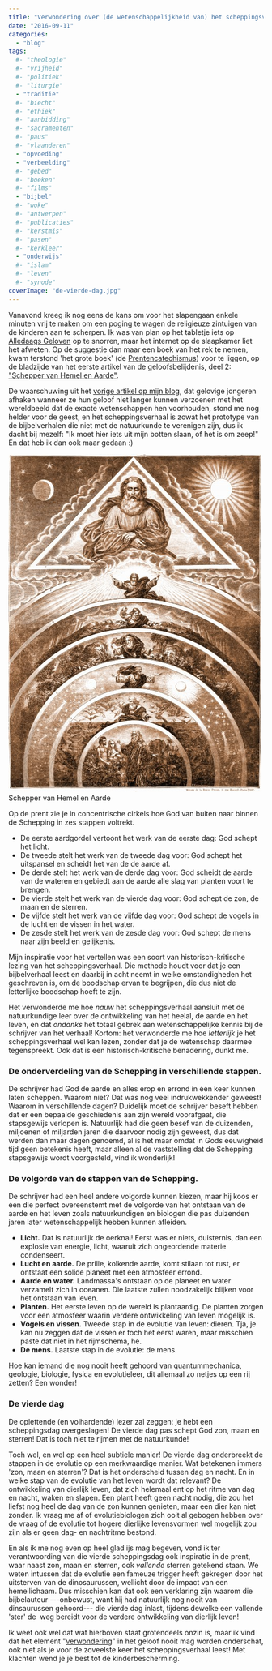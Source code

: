 ```yaml
---
title: "Verwondering over (de wetenschappelijkheid van) het scheppingsverhaal"
date: "2016-09-11"
categories: 
  - "blog"
tags:
  #- "theologie"
  #- "vrijheid"
  #- "politiek"
  #- "liturgie"
  - "traditie"
  #- "biecht"
  #- "ethiek"
  #- "aanbidding"
  #- "sacramenten"
  #- "paus"
  #- "vlaanderen"
  - "opvoeding"
  - "verbeelding"
  #- "gebed"
  #- "boeken"
  #- "films"
  - "bijbel"
  #- "woke"
  #- "antwerpen"
  #- "publicaties"
  #- "kerstmis"
  #- "pasen"
  #- "kerkleer"
  - "onderwijs"
  #- "islam"
  #- "leven"
  #- "synode"
coverImage: "de-vierde-dag.jpg"
---
```


Vanavond kreeg ik nog eens de kans om voor het slapengaan enkele minuten vrij te maken om een poging te wagen de religieuze zintuigen van de kinderen aan te scherpen. Ik was van plan op het tabletje iets op [Alledaags Geloven](http://alledaags.gelovenleren.net/) op te snorren, maar het internet op de slaapkamer liet het afweten. Op de suggestie dan maar een boek van het rek te nemen, kwam terstond 'het grote boek' (de [Prentencatechismus](http://prentencatechismus.org/)) voor te liggen, op de bladzijde van het eerste artikel van de geloofsbelijdenis, deel 2: ["Schepper van Hemel en Aarde"](http://prentencatechismus.org/prent/eerste-artikel-vervolg-schepper-van-hemel-en-aarde/).

De waarschuwing uit het [vorige artikel op mijn blog](/blog/opvoeden-in-of-tot-geloof/), dat gelovige jongeren afhaken wanneer ze hun geloof niet langer kunnen verzoenen met het wereldbeeld dat de exacte wetenschappen hen voorhouden, stond me nog helder voor de geest, en het scheppingsverhaal is zowat het prototype van de bijbelverhalen die niet met de natuurkunde te verenigen zijn, dus ik dacht bij mezelf: "Ik moet hier iets uit mijn botten slaan, of het is om zeep!" En dat heb ik dan ook maar gedaan :)

[![Schepper van Hemel en Aarde](images/03b-png-500x667.jpg)](http://prentencatechismus.org/prent/eerste-artikel-vervolg-schepper-van-hemel-en-aarde/) Schepper van Hemel en Aarde

Op de prent zie je in concentrische cirkels hoe God van buiten naar binnen de Schepping in zes stappen voltrekt.

- De eerste aardgordel vertoont het werk van de eerste dag: God schept het licht.
- De tweede stelt het werk van de tweede dag voor: God schept het uitspansel en scheidt het van de de aarde af.
- De derde stelt het werk van de derde dag voor: God scheidt de aarde van de wateren en gebiedt aan de aarde alle slag van planten voort te brengen.
- De vierde stelt het werk van de vierde dag voor: God schept de zon, de maan en de sterren.
- De vijfde stelt het werk van de vijfde dag voor: God schept de vogels in de lucht en de vissen in het water.
- De zesde stelt het werk van de zesde dag voor: God schept de mens naar zijn beeld en gelijkenis.

Mijn inspiratie voor het vertellen was een soort van historisch-kritische lezing van het scheppingsverhaal. Die methode houdt voor dat je een bijbelverhaal leest en daarbij in acht neemt in welke omstandigheden het geschreven is, om de boodschap ervan te begrijpen, die dus niet de letterlijke boodschap hoeft te zijn.

Het verwonderde me hoe _nauw_ het scheppingsverhaal aansluit met de natuurkundige leer over de ontwikkeling van het heelal, de aarde en het leven, en dat _ondanks_ het totaal gebrek aan wetenschappelijke kennis bij de schrijver van het verhaal! Kortom: het verwonderde me hoe _letterlijk_ je het scheppingsverhaal wel kan lezen, zonder dat je de wetenschap daarmee tegenspreekt. Ook dat is een historisch-kritische benadering, dunkt me.

### De onderverdeling van de Schepping in verschillende stappen.

De schrijver had God de aarde en alles erop en errond in één keer kunnen laten scheppen. Waarom niet? Dat was nog veel indrukwekkender geweest! Waarom in verschillende dagen? Duidelijk moet de schrijver beseft hebben dat er een bepaalde geschiedenis aan zijn wereld voorafgaat, die stapsgewijs verlopen is. Natuurlijk had die geen besef van de duizenden, miljoenen of miljarden jaren die daarvoor nodig zijn geweest, dus dat werden dan maar dagen genoemd, al is het maar omdat in Gods eeuwigheid tijd geen betekenis heeft, maar alleen al de vaststelling dat de Schepping stapsgewijs wordt voorgesteld, vind ik wonderlijk!

### De volgorde van de stappen van de Schepping.

De schrijver had een heel andere volgorde kunnen kiezen, maar hij koos er één die perfect overeenstemt met de volgorde van het ontstaan van de aarde en het leven zoals natuurkundigen en biologen die pas duizenden jaren later wetenschappelijk hebben kunnen afleiden.

- **Licht.** Dat is natuurlijk de oerknal! Eerst was er niets, duisternis, dan een explosie van energie, licht, waaruit zich ongeordende materie condenseert. 
- **Lucht en aarde.** De prille, kolkende aarde, komt stilaan tot rust, er ontstaat een solide planeet met een atmosfeer errond.
- **Aarde en water.** Landmassa's ontstaan op de planeet en water verzamelt zich in oceanen. Die laatste zullen noodzakelijk blijken voor het ontstaan van leven.
- **Planten.** Het eerste leven op de wereld is plantaardig. De planten zorgen voor een atmosfeer waarin verdere ontwikkeling van leven mogelijk is.
- **Vogels en vissen.** Tweede stap in de evolutie van leven: dieren. Tja, je kan nu zeggen dat de vissen er toch het eerst waren, maar misschien paste dat niet in het rijmschema, he.
- **De mens.** Laatste stap in de evolutie: de mens.

Hoe kan iemand die nog nooit heeft gehoord van quantummechanica, geologie, biologie, fysica en evolutieleer, dit allemaal zo netjes op een rij zetten? Een wonder!

### De vierde dag

De oplettende (en volhardende) lezer zal zeggen: je hebt een scheppingsdag overgeslagen! De vierde dag pas schept God zon, maan en sterren! Dat is toch niet te rijmen met de natuurkunde!

Toch wel, en wel op een heel subtiele manier! De vierde dag onderbreekt de stappen in de evolutie op een merkwaardige manier. Wat betekenen immers 'zon, maan en sterren'? Dat is het onderscheid tussen dag en nacht. En in welke stap van de evolutie van het leven wordt dat relevant? De ontwikkeling van dierlijk leven, dat zich helemaal ent op het ritme van dag en nacht, waken en slapen. Een plant heeft geen nacht nodig, die zou het liefst nog heel de dag van de zon kunnen genieten, maar een dier kan niet zonder. Ik vraag me af of evolutiebiologen zich ooit al gebogen hebben over de vraag of de evolutie tot hogere dierlijke levensvormen wel mogelijk zou zijn als er geen dag- en nachtritme bestond.

En als ik me nog even op heel glad ijs mag begeven, vond ik ter verantwoording van die vierde scheppingsdag ook inspiratie in de prent, waar naast zon, maan en sterren, ook _vallende_ sterren getekend staan. We weten intussen dat de evolutie een fameuze trigger heeft gekregen door het uitsterven van de dinosaurussen, wellicht door de impact van een hemellichaam. Dus misschien kan dat ook een verklaring zijn waarom die bijbelauteur ---onbewust, want hij had natuurlijk nog nooit van dinsaurussen gehoord--- die vierde dag inlast, tijdens dewelke een vallende 'ster' de  weg bereidt voor de verdere ontwikkeling van dierlijk leven!

Ik weet ook wel dat wat hierboven staat grotendeels onzin is, maar ik vind dat het element "[verwondering](/blog/search-for-normaal/)" in het geloof nooit mag worden onderschat, ook niet als je voor de zoveelste keer het scheppingsverhaal leest! Met klachten wend je je best tot de kinderbescherming.
